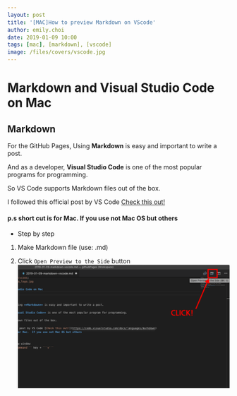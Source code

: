 ```yaml
---
layout: post
title: '[MAC]How to preview Markdown on VScode'
author: emily.choi
date: 2019-01-09 10:00
tags: [mac], [markdown], [vscode]
image: /files/covers/vscode.jpg
---
```

# Markdown and Visual Studio Code on Mac

## Markdown

For the GitHub Pages, Using **Markdown** is easy and important to write a post. 

And as a developer, **Visual Studio Code** is one of the most popular programs for programming.

So VS Code supports Markdown files out of the box.

I followed this official post by VS Code [Check this out!](https://code.visualstudio.com/docs/languages/markdown)

#### p.s short cut is for Mac.  If you use not Mac OS but others

- Step by step 

1. Make Markdown file (use: .md) 

2. Click 	```Open Preview to the Side``` button
   ![](/files/markdown.png) 


